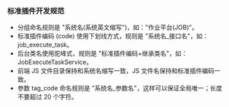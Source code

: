 
### 标准插件开发规范 

- 分组命名规则是 "系统名(系统英文缩写")，如："作业平台(JOB)"。
- 标准插件编码 (code) 使用下划线方式，规则是 "系统名_接口名"，如：job_execute_task。
- 后台类名使用驼峰式，规则是 "标准插件编码+继承类名"，如：JobExecuteTaskService。
- 前端 JS 文件目录保持和系统名缩写一致，JS 文件名保持和标准插件编码一致。
- 参数 tag_code 命名规则是 "系统名_参数名"，这样可以保证全局唯一；长度不要超过 20 个字符。
